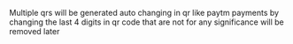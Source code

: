 Multiple qrs will be generated auto changing in qr like paytm payments by changing the last 4 digits in qr code that are not for any significance will be removed later